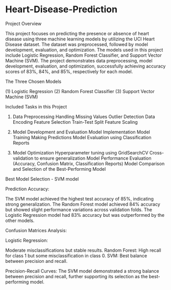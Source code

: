 # Heart-Disease-Prediction
Project Overview

This project focuses on predicting the presence or absence of heart disease using three machine learning models by utilizing the UCI Heart Disease dataset. The dataset was preprocessed, followed by model development, evaluation, and optimization. The models used in this project include Logistic Regression, Random Forest Classifier, and Support Vector Machine (SVM). The project demonstrates data preprocessing, model development, evaluation, and optimization, successfully achieving accuracy scores of 83%, 84%, and 85%, respectively for each model.


The Three Chosen Models

(1) Logistic Regression
(2) Random Forest Classifier
(3) Support Vector Machine (SVM)


Included Tasks in this Project

1. Data Preprocessing
Handling Missing Values
Outlier Detection
Data Encoding
Feature Selection
Train-Test Split
Feature Scaling

2. Model Development and Evaluation
Model Implementation
Model Training
Making Predictions
Model Evaluation using Classification Reports

3. Model Optimization
Hyperparameter tuning using GridSearchCV
Cross-validation to ensure generalization
Model Performance Evaluation (Accuracy, Confusion Matrix, Classification Reports)
Model Comparison and Selection of the Best-Performing Model

Best Model Selection - SVM model

Prediction Accuracy:

The SVM model achieved the highest test accuracy of 85%, indicating strong generalization.
The Random Forest model achieved 84% accuracy but showed slight performance variations across validation folds.
The Logistic Regression model had 83% accuracy but was outperformed by the other models.

Confusion Matrices Analysis:

Logistic Regression: 

Moderate misclassifications but stable results.
Random Forest: High recall for class 1 but some misclassification in class 0.
SVM: Best balance between precision and recall.

Precision-Recall Curves: 
The SVM model demonstrated a strong balance between precision and recall, further supporting its selection as the best-performing model.

